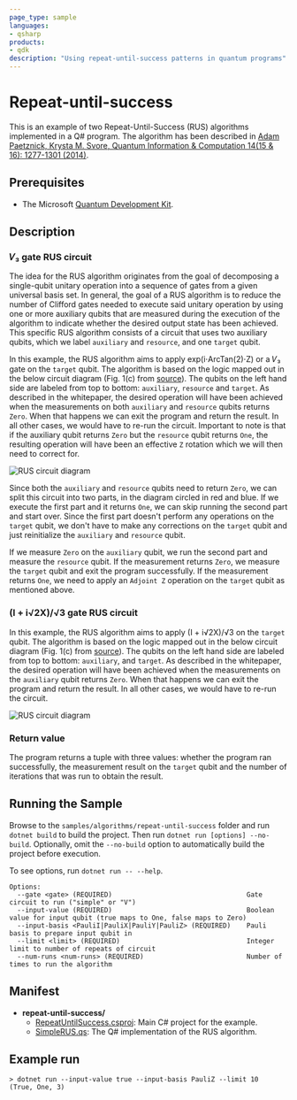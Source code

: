 ```yaml
---
page_type: sample
languages:
- qsharp
products:
- qdk
description: "Using repeat-until-success patterns in quantum programs"
---
```


# Repeat-until-success

This is an example of two Repeat-Until-Success (RUS) algorithms implemented in a Q# program.
The algorithm has been described in [Adam Paetznick, Krysta M. Svore, Quantum Information & Computation 14(15 & 16): 1277-1301 (2014)](https://arxiv.org/abs/1311.1074).

## Prerequisites ##

- The Microsoft [Quantum Development Kit](https://docs.microsoft.com/azure/quantum/install-overview-qdk/).
## Description

### 𝑉₃ gate RUS circuit

The idea for the RUS algorithm originates from the goal of decomposing a single-qubit unitary operation into a sequence of gates from a given universal basis set. In general, the goal of a RUS algorithm is to reduce the number of Clifford gates needed to execute said unitary operation by using one or more auxiliary qubits that are measured during the execution of the algorithm to indicate whether the desired output state has been achieved. This specific RUS algorithm consists of a circuit that uses two auxiliary qubits, which we label `auxiliary` and `resource`, and one `target` qubit.

In this example, the RUS algorithm aims to apply exp(i⋅ArcTan(2)⋅Z) or a 𝑉₃ gate on the `target` qubit. The algorithm is based on the logic mapped out in the below circuit diagram (Fig. 1(c) from [source](https://arxiv.org/abs/1311.1074)). The qubits on the left hand side are labeled from top to bottom: `auxiliary`, `resource` and `target`. As described in the whitepaper, the desired operation will have been achieved when the measurements on both `auxiliary` and `resource` qubits returns `Zero`. When that happens we can exit the program and return the result. In all other cases, we would have to re-run the circuit. Important to note is that if the auxiliary qubit returns `Zero` but the `resource` qubit returns `One`, the resulting operation will have been an effective `Z` rotation which we will then need to correct for.

![RUS circuit diagram](RUS.png)

Since both the `auxiliary` and `resource` qubits need to return `Zero`, we can split this circuit into two parts, in the diagram circled in red and blue. If we execute the first part and it returns `One`, we can skip running the second part and start over. Since the first part doesn't perform any operations on the `target` qubit, we don't have to make any corrections on the `target` qubit and just reinitialize the `auxiliary` and `resource` qubit.

If we measure `Zero` on the `auxiliary` qubit, we run the second part and measure the `resource` qubit. If the measurement returns `Zero`, we measure the `target` qubit and exit the program successfully. If the measurement returns `One`, we need to apply an `Adjoint Z` operation on the `target` qubit as mentioned above.

### (I + i√2X)/√3 gate RUS circuit

In this example, the RUS algorithm aims to apply (I + i√2X)/√3 on the `target` qubit. The algorithm is based on the logic mapped out in the below circuit diagram (Fig. 1(c) from [source](https://arxiv.org/abs/1311.1074)). The qubits on the left hand side are labeled from top to bottom: `auxiliary`, and `target`. As described in the whitepaper, the desired operation will have been achieved when the measurements on the `auxiliary` qubit returns `Zero`. When that happens we can exit the program and return the result. In all other cases, we would have to re-run the circuit.

![RUS circuit diagram](SimpleRUS.png)

### Return value

The program returns a tuple with three values: whether the program ran successfully, the measurement result on the `target` qubit and the number of iterations that was run to obtain the result.

## Running the Sample

Browse to the `samples/algorithms/repeat-until-success` folder and run `dotnet build` to build the project. Then run `dotnet run [options] --no-build`. Optionally, omit the `--no-build` option to automatically build the project before execution.

To see options, run `dotnet run -- --help`.
```
Options:
  --gate <gate> (REQUIRED)                                  Gate circuit to run ("simple" or "V")
  --input-value (REQUIRED)                                  Boolean value for input qubit (true maps to One, false maps to Zero)
  --input-basis <PauliI|PauliX|PauliY|PauliZ> (REQUIRED)    Pauli basis to prepare input qubit in
  --limit <limit> (REQUIRED)                                Integer limit to number of repeats of circuit
  --num-runs <num-runs> (REQUIRED)                          Number of times to run the algorithm
```

## Manifest

- **repeat-until-success/**
  - [RepeatUntilSuccess.csproj](./RepeatUntilSuccess.csproj): Main C# project for the example.
  - [SimpleRUS.qs](./SimpleRUS.qs): The Q# implementation of the RUS algorithm.

## Example run

```
> dotnet run --input-value true --input-basis PauliZ --limit 10
(True, One, 3)
```

